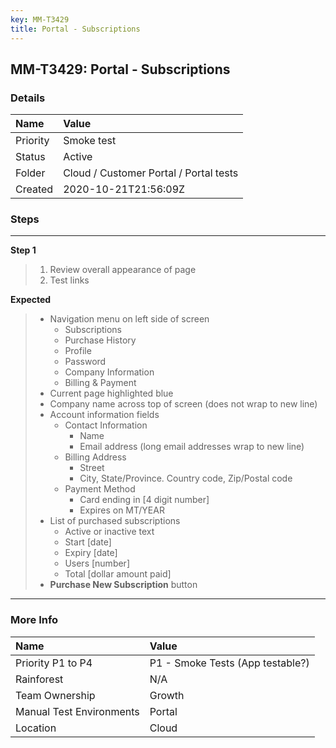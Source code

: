 ```yaml
---
key: MM-T3429
title: Portal - Subscriptions
---
```


## MM-T3429: Portal - Subscriptions

### Details

| Name     | Value                                  |
| :------- | :------------------------------------- |
| Priority | Smoke test                             |
| Status   | Active                                 |
| Folder   | Cloud / Customer Portal / Portal tests |
| Created  | 2020-10-21T21:56:09Z                   |

### Steps

<hr/>

**Step 1**

> <article><ol><li>Review overall appearance of page</li><li>Test links</li></ol></article>

**Expected**

> <article><ul><li>Navigation menu on left side of screen<ul><li>Subscriptions</li><li>Purchase History</li><li>Profile</li><li>Password</li><li>Company Information</li><li>Billing &amp; Payment</li></ul></li><li>Current page highlighted blue</li><li>Company name across top of screen (does not wrap to new line)</li><li>Account information fields<ul><li>Contact Information<ul><li>Name</li><li>Email address (long email addresses wrap to new line)</li></ul></li><li>Billing Address<ul><li>Street</li><li>City, State/Province. Country code, Zip/Postal code</li></ul></li><li>Payment Method<ul><li>Card ending in [4 digit number]</li><li>Expires on MT/YEAR</li></ul></li></ul></li><li>List of purchased subscriptions<ul><li>Active or inactive text</li><li>Start [date]</li><li>Expiry [date]</li><li>Users [number]</li><li>Total [dollar amount paid]</li></ul></li><li><strong>Purchase New Subscription</strong> button</li></ul></article>

<hr/>

### More Info

| Name                     | Value                            |
| :----------------------- | :------------------------------- |
| Priority P1 to P4        | P1 - Smoke Tests (App testable?) |
| Rainforest               | N/A                              |
| Team Ownership           | Growth                           |
| Manual Test Environments | Portal                           |
| Location                 | Cloud                            |
